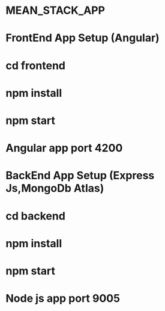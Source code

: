 # MEAN_STACK_APP

# FrontEnd App Setup (Angular)
# cd frontend
# npm install
# npm start 
# Angular app port 4200

# BackEnd App Setup (Express Js,MongoDb Atlas)
# cd backend
# npm install 
# npm start
# Node js app port 9005

